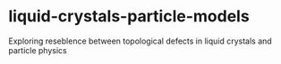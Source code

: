 # liquid-crystals-particle-models
Exploring reseblence between topological defects in liquid crystals and particle physics
